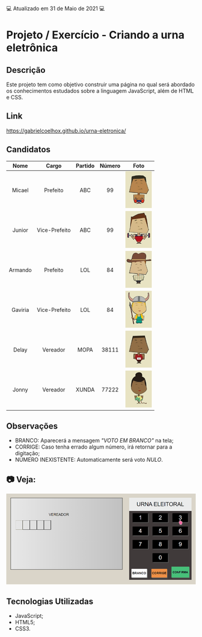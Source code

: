 :computer: Atualizado em 31 de Maio de 2021 :computer:

# Projeto / Exercício - Criando a urna eletrônica

## Descrição

Este projeto tem como objetivo construir uma página no qual será abordado os conhecimentos estudados sobre a linguagem JavaScript, além de HTML e CSS.

## Link

https://gabrielcoelhox.github.io/urna-eletronica/

## Candidatos

|  Nome   |     Cargo     | Partido | Número | Foto                                    |
| :-----: | :-----------: | :-----: | :----: | --------------------------------------- |
| Micael  |   Prefeito    |   ABC   |   99   | <img src="images/99.jpg" width="70">    |
| Junior  | Vice-Prefeito |   ABC   |   99   | <img src="images/99_2.jpg" width="70">  |
| Armando |   Prefeito    |   LOL   |   84   | <img src="images/84.jpg" width="70">    |
| Gaviria | Vice-Prefeito |   LOL   |   84   | <img src="images/84_2.jpg" width="70">  |
|  Delay  |   Vereador    |  MOPA   | 38111  | <img src="images/38111.jpg" width="70"> |
|  Jonny  |   Vereador    |  XUNDA  | 77222  | <img src="images/77222.jpg" width="70"> |

## Observações

- BRANCO: Aparecerá a mensagem _"VOTO EM BRANCO"_ na tela;
- CORRIGE: Caso tenha errado algum número, irá retornar para a digitação;
- NÚMERO INEXISTENTE: Automaticamente será voto _NULO_.

## :camera: Veja:

![GIF](github/animacao.gif)

## Tecnologias Utilizadas

- JavaScript;
- HTML5;
- CSS3.

